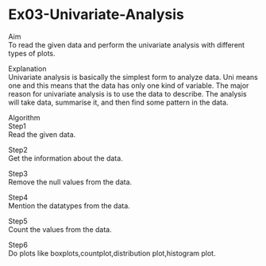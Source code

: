 # Ex03-Univariate-Analysis

Aim  
To read the given data and perform the univariate analysis with different types of plots.  

Explanation  
Univariate analysis is basically the simplest form to analyze data. Uni means one and this means that the data has only one kind of variable. The major reason for univariate analysis is to use the data to describe. The analysis will take data, summarise it, and then find some pattern in the data.  

Algorithm  
Step1  
Read the given data.  

Step2  
Get the information about the data.  

Step3  
Remove the null values from the data.  

Step4  
Mention the datatypes from the data.  

Step5  
Count the values from the data.  

Step6  
Do plots like boxplots,countplot,distribution plot,histogram plot.  
